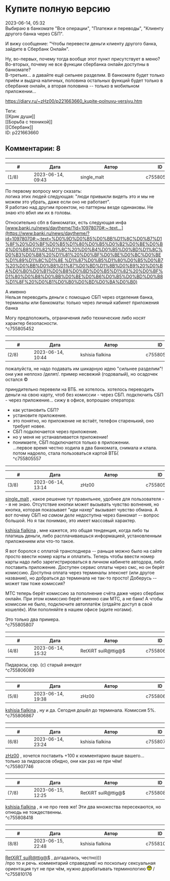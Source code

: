 Купите полную версию
====================

  
2023-06-14, 05:32  
 Выбираю в банкомате "Все операции", "Платежи и переводы", "Клиенту другого банка через СБП".   
   
 И вижу сообщение: "Чтобы перевести деньги клиенту другого банка, зайдите в Сбербанк Онлайн".   
   
 Ну, во-первых, почему тогда вообще этот пункт присутствует в меню?   
 Во-вторых, почему не все функции сбербанка онлайн доступны в банкомате?   
 В-третьих... а давайте ещё сильнее разделим. В банкомате будет только приём и выдача наличных, половина остальных функций будет только в сбербанке онлайн, а вторая половина -- только в мобильном приложении...   
  
<https://diary.ru/~zHz00/p221663660_kupite-polnuyu-versiyu.htm>  
  
Теги:  
[[Крик души]]  
[[Борьба с техникой]]  
[[Сбербанк]]  
ID: p221663660  


Комментарии: 8
--------------

  


---



|         #         |              Дата              |                     Автор                     |           ID           |
| --- | --- | --- | --- |
| (1/8) | 2023-06-14, 09:43 | single\_malt | c755805452 |

  
 По первому вопросу могу сказать:   
 логика этих людей следующая: "люди привыкли видеть это и мы не можем это убрать, даже если оно не работает".   
 Я работаю над другим проектом, но паттерны везде одинаковы. Не знаю кто вбил им их в головы.   
   
 Относительно сбп в банкоматах, есть следующая инфа   
  [www.banki.ru/news/daytheme/?id=10978070#:~:text...](https://www.banki.ru/news/daytheme/?id=10978070#:~:text=%D0%9D%D0%B5%D0%BB%D1%8C%D0%B7%D1%8F%20%D0%BF%D0%B5%D1%80%D0%B5%D0%B2%D0%BE%D0%B4%D0%B8%D1%82%D1%8C%20%D0%B4%D0%B5%D0%BD%D1%8C%D0%B3%D0%B8%20%D1%81%20%D0%BF%D0%BE%D0%BC%D0%BE%D1%89%D1%8C%D1%8E,%D1%87%D0%B5%D1%80%D0%B5%D0%B7%20%D0%BB%D0%B8%D1%87%D0%BD%D1%8B%D0%B9%20%D0%BA%D0%B0%D0%B1%D0%B8%D0%BD%D0%B5%D1%82%20%D0%BF%D1%80%D0%B8%D0%BB%D0%BE%D0%B6%D0%B5%D0%BD%D0%B8%D1%8F%20%D0%B1%D0%B0%D0%BD%D0%BA%D0%B0)    
   
 А именно   
 Нельзя переводить деньги с помощью СБП через отделения банка, терминалы или банкоматы: только через личный кабинет приложения банка   
   
 Могу предположить, ограничения либо технические либо носят характер безопасности.   
 ^c755805452

---



|         #         |              Дата              |                     Автор                     |           ID           |
| --- | --- | --- | --- |
| (2/8) | 2023-06-14, 10:44 | kshisia fialkina | c755805557 |

  
  пожалуйста, не надо подавать им шикарную идею "сильнее разделим"!   
 они уже неплохо /делят/. пример несвежий (годовалый), но осадочек остался ©    
   
 принудительно перевели на ВТБ. не хотелось. хотелось переводить деньги на свою карту, чтоб без комиссии - через СБП. подключить СБП - через приложение... сижу в офисе, вопрошаю оператора:   
 - как установить СБП?   
 - установите приложение.   
 - это понятно, но приложение не встаёт, телефон старенький, оно требует новее.   
 - СБП подключается через приложение.   
 - но у меня не устанавливается приложение!   
 - понимаете, СБП подключается только в приложении.   
 ...первое время честно ходила в два банкомата, снимала и клала. потом надоело, стала пользоваться картой ВТБ(   
 ^c755805557

---



|         #         |              Дата              |                     Автор                     |           ID           |
| --- | --- | --- | --- |
| (3/8) | 2023-06-14, 13:14 | zHz00 | c755805807 |

  
  [single\_malt](https://singlemalt.diary.ru "мысли за бокалом виски")  , какое решение тут правильнее, удобнее для пользователя -- я не знаю. Отсутствие кнопки может вызывать чувство волнения, но кнопка, которая показывает "иди нахер" вызывает чувство обмана. А вот почему СБП  *на самом деле*  недоступна через банкомат -- вопрос большой. Но я так понимаю, это имеет массовый характер.   
   
  [kshisia fialkina](https://kshisi-as-they-are.diary.ru "Don't think about white rabbit")  , мне кажется, это общая тенденция, когда либо ты платишь деньги, либо расплачиваешься информацией, установленным приложением или что-то такое.   
   
 Я вот боролся с оплатой трансподнера -- раньше можно было на сайте просто ввести номер карты и оплатить. Теперь чтобы ввести номер карты надо либо зарегистрироваться в личном кабинете автодора, либо поставить приложение. Доступен сервис оплаты через смс, но он берёт комиссию. Доступна оплата через терминалы элекснет (или другое название), но добраться до терминала не так-то просто! Доберусь -- может там тоже комиссия?   
   
 МТС теперь берёт комиссию за пополнение счёта даже через сбербанк онлайн. При этом комиссию берёт именно сам МТС, а не банк! А чтобы комиссии не было, подключите автоплатёж (отдайте доступ в свой кошелёк). Или пополняйте в нашем офисе (идите ногами).   
   
 Это только два примера.   
 ^c755805807

---



|         #         |              Дата              |                     Автор                     |           ID           |
| --- | --- | --- | --- |
| (4/8) | 2023-06-14, 15:32 | RetXiRT suiR@ttig@$ | c755806089 |

  
 Пидарасы, сэр. (с) старый анекдот   
 ^c755806089

---



|         #         |              Дата              |                     Автор                     |           ID           |
| --- | --- | --- | --- |
| (5/8) | 2023-06-14, 19:38 | zHz00 | c755806867 |

  
  [kshisia fialkina](https://kshisi-as-they-are.diary.ru "Don't think about white rabbit")  , ну и да. Сегодня дошёл до терминала. Комиссия 5%.   
 ^c755806867

---



|         #         |              Дата              |                     Автор                     |           ID           |
| --- | --- | --- | --- |
| (6/8) | 2023-06-14, 23:24 | kshisia fialkina | c755807746 |

  
  [zHz00](https://zHz00.diary.ru "Untitled")  , хочется поставить +100 к комментарию выше вашего...   
  только за пидорасов обидно, они как раз не при чём!    
 ^c755807746

---



|         #         |              Дата              |                     Автор                     |           ID           |
| --- | --- | --- | --- |
| (7/8) | 2023-06-15, 12:25 | RetXiRT suiR@ttig@$ | c755808418 |

  
  [kshisia fialkina](https://kshisi-as-they-are.diary.ru "Don't think about white rabbit")  , я не про геев же! Эти два множества пересекаются, но отнюдь не тождественны.   
 ^c755808418

---



|         #         |              Дата              |                     Автор                     |           ID           |
| --- | --- | --- | --- |
| (8/8) | 2023-06-15, 22:48 | kshisia fialkina | c755810176 |

  
  [RetXiRT suiR@ttig@$](https://Hellspawn.diary.ru "Atomicautionuclear")  , догадалась, честно)))   
 /про то и речь. комментарий справедлив! но поскольку сексуальная ориентация тут не при чём, нужно дорабатывать терминологию ![:rolleyes:](pics/1483.gif) /   
 ^c755810176